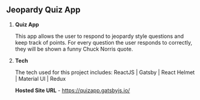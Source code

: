 ## Jeopardy Quiz App

1.  **Quiz App**

    This app allows the user to respond to jeopardy style questions and keep track of points.
    For every question the user responds to correctly, they will be shown a funny Chuck Norris quote. 

2.  **Tech**

    The tech used for this project includes: ReactJS | Gatsby | React Helmet | Material UI | Redux
    
    **Hosted Site URL** - 
    https://quizapp.gatsbyjs.io/
